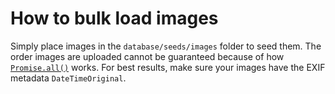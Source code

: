 # How to bulk load images
Simply place images in the `database/seeds/images` folder to seed them. The order images are uploaded cannot be guaranteed because of how [`Promise.all()`](https://developer.mozilla.org/en-US/docs/Web/JavaScript/Reference/Global_Objects/Promise/all) works.
For best results, make sure your images have the EXIF metadata `DateTimeOriginal`.
